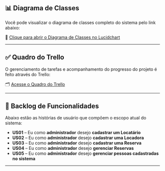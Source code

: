 ## 📊 Diagrama de Classes

Você pode visualizar o diagrama de classes completo do sistema pelo link abaixo:

🔗 [Clique para abrir o Diagrama de Classes no Lucidchart](https://lucid.app/lucidchart/d6643c76-86ab-4c1b-a639-69be02f4a5dd/edit?viewport_loc=-1204%2C-369%2C3606%2C1748%2C0_0&invitationId=inv_9aa055db-147c-4e8b-a20f-ce97665ba3bf)

---

## ✅ Quadro do Trello

O gerenciamento de tarefas e acompanhamento do progresso do projeto é feito através do Trello:

🗂️ [Acesse o Quadro do Trello](https://trello.com/invite/b/681ece05cdf77670544660ea/ATTI665380ac25fde140758c30da047872878F2378AD/tppe)

---

## 📌 Backlog de Funcionalidades

Abaixo estão as histórias de usuário que compõem o escopo atual do sistema:

* **US01** – Eu como **administrador** desejo **cadastrar um Locatário**
* **US02** – Eu como **administrador** desejo **cadastrar uma Locadora**
* **US03** – Eu como **administrador** desejo **cadastrar uma Reserva**
* **US04** – Eu como **administrador** desejo **gerenciar Reservas**
* **US05** – Eu como **administrador** desejo **gerenciar pessoas cadastradas no sistema**

---
